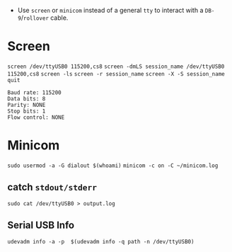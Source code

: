 * Use `screen` or `minicom` instead of a general `tty` to interact with a `DB-9`/`rollover` cable.

# Screen

`screen /dev/ttyUSB0 115200,cs8`
`screen -dmLS session_name /dev/ttyUSB0 115200,cs8`
`screen -ls`
`screen -r session_name`
`screen -X -S session_name quit`

    Baud rate: 115200
    Data bits: 8
    Parity: NONE
    Stop bits: 1
    Flow control: NONE

# Minicom

`sudo usermod -a -G dialout $(whoami)`
`minicom -c on -C ~/minicom.log`

## catch `stdout/stderr`
`sudo cat /dev/ttyUSB0 > output.log`

## Serial USB Info
`udevadm info -a -p  $(udevadm info -q path -n /dev/ttyUSB0)`
